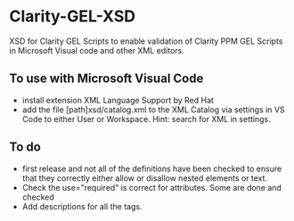 # Clarity-GEL-XSD
XSD for Clarity GEL Scripts to enable validation of Clarity PPM GEL Scripts in Microsoft Visual code and other XML editors.

## To use with Microsoft Visual Code
* install extension XML Language Support by Red Hat
* add the file [path]xsd/catalog.xml to the XML Catalog via settings in VS Code to either User or Workspace.  Hint: search for XML in settings.

## To do
* first release and not all of the definitions have been checked to ensure that they correctly either allow or disallow nested elements or text.
* Check the use="required" is correct for attributes.  Some are done and checked 
* Add descriptions for all the tags.

